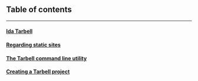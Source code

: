 ## Table of contents

<hr/>

#### [Ida Tarbell](#/ida-tarbell)

#### [Regarding static sites](#/static-sites)

#### [The Tarbell command line utility](#/tarbell-cli)

#### [Creating a Tarbell project](#/tarbell-newproject)

